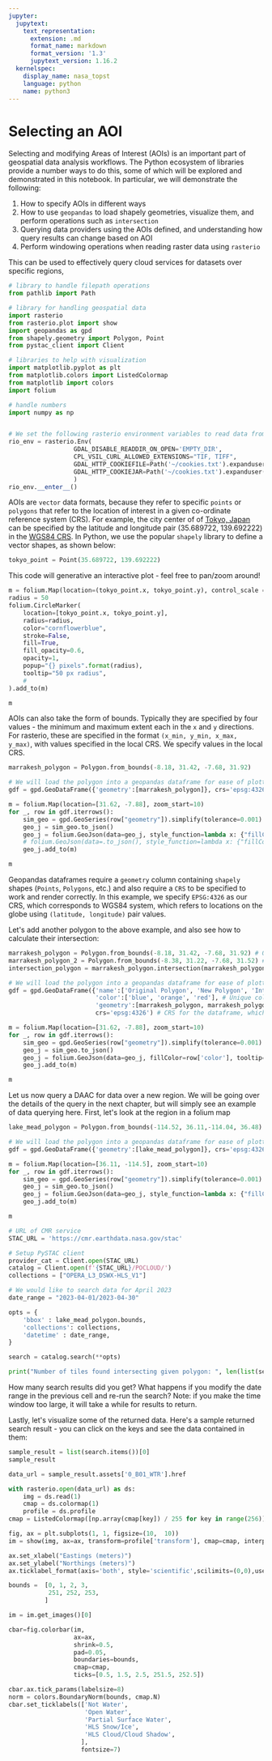```yaml
---
jupyter:
  jupytext:
    text_representation:
      extension: .md
      format_name: markdown
      format_version: '1.3'
      jupytext_version: 1.16.2
  kernelspec:
    display_name: nasa_topst
    language: python
    name: python3
---
```


# Selecting an AOI

Selecting and modifying Areas of Interest (AOIs) is an important part of geospatial data analysis workflows. The Python ecosystem of libraries provide a number ways to do this, some of which will be explored and demonstrated in this notebook. In particular, we will demonstrate the following: 
1. How to specify AOIs in different ways
2. How to use `geopandas` to load shapely geometries, visualize them, and perform operations such as `intersection`
3. Querying data providers using the AOIs defined, and understanding how query results can change based on AOI
4. Perform windowing operations when reading raster data using `rasterio`

This can be used to effectively query cloud services for datasets over specific regions, 

```python
# library to handle filepath operations
from pathlib import Path

# library for handling geospatial data
import rasterio
from rasterio.plot import show
import geopandas as gpd
from shapely.geometry import Polygon, Point
from pystac_client import Client

# libraries to help with visualization
import matplotlib.pyplot as plt
from matplotlib.colors import ListedColormap
from matplotlib import colors
import folium

# handle numbers
import numpy as np


# We set the following rasterio environment variables to read data from the cloud
rio_env = rasterio.Env(
                  GDAL_DISABLE_READDIR_ON_OPEN='EMPTY_DIR',
                  CPL_VSIL_CURL_ALLOWED_EXTENSIONS="TIF, TIFF",
                  GDAL_HTTP_COOKIEFILE=Path('~/cookies.txt').expanduser(),
                  GDAL_HTTP_COOKIEJAR=Path('~/cookies.txt').expanduser()
                  )
rio_env.__enter__()
```

AOIs are `vector` data formats, because they refer to specific `points` or `polygons` that refer to the location of interest in a given co-ordinate reference system (CRS). For example, the city center of of [Tokyo, Japan](https://en.wikipedia.org/wiki/Tokyo) can be specified by the latitude and longitude pair (35.689722, 139.692222) in the [WGS84 CRS](https://en.wikipedia.org/wiki/World_Geodetic_System). In Python, we use the popular `shapely` library to define a vector shapes, as shown below:

```python
tokyo_point = Point(35.689722, 139.692222)
```

This code will generative an interactive plot - feel free to pan/zoom around!

```python
m = folium.Map(location=(tokyo_point.x, tokyo_point.y), control_scale = True, zoom_start=8)
radius = 50
folium.CircleMarker(
    location=[tokyo_point.x, tokyo_point.y],
    radius=radius,
    color="cornflowerblue",
    stroke=False,
    fill=True,
    fill_opacity=0.6,
    opacity=1,
    popup="{} pixels".format(radius),
    tooltip="50 px radius",
    # 
).add_to(m)

m
```

AOIs can also take the form of bounds. Typically they are specified by four values - the minimum and maximum extent each in the `x` and `y` directions. For rasterio, these are specified in the format `(x_min, y_min, x_max, y_max)`, with values specified in the local CRS. We specify values in the local CRS.

```python
marrakesh_polygon = Polygon.from_bounds(-8.18, 31.42, -7.68, 31.92)

# We will load the polygon into a geopandas dataframe for ease of plotting
gdf = gpd.GeoDataFrame({'geometry':[marrakesh_polygon]}, crs='epsg:4326')
```

```python
m = folium.Map(location=[31.62, -7.88], zoom_start=10)
for _, row in gdf.iterrows():
    sim_geo = gpd.GeoSeries(row["geometry"]).simplify(tolerance=0.001)
    geo_j = sim_geo.to_json()
    geo_j = folium.GeoJson(data=geo_j, style_function=lambda x: {"fillColor": "orange"})
    # folium.GeoJson(data=.to_json(), style_function=lambda x: {"fillColor": "orange"})
    geo_j.add_to(m)

m
```

Geopandas dataframes require a `geometry` column containing `shapely` shapes (`Points`, `Polygons`, etc.)  and also require a `CRS` to be specified to work and render correctly. In this example, we specify `EPSG:4326` as our CRS, which corresponds to WGS84 system, which refers to locations on the globe using `(latitude, longitude)` pair values.

Let's add another polygon to the above example, and also see how to calculate their intersection:

```python
marrakesh_polygon = Polygon.from_bounds(-8.18, 31.42, -7.68, 31.92) # Original polygon
marrakesh_polygon_2 = Polygon.from_bounds(-8.38, 31.22, -7.68, 31.52) # Arbitrary second overlapping polygon
intersection_polygon = marrakesh_polygon.intersection(marrakesh_polygon_2) # Calculate the intersection of polygons

# We will load the polygon into a geopandas dataframe for ease of plotting
gdf = gpd.GeoDataFrame({'name':['Original Polygon', 'New Polygon', 'Intersection Area'], # Add some text that will appear when you hover over the polygono
                        'color':['blue', 'orange', 'red'], # Unique colors  for each shape
                        'geometry':[marrakesh_polygon, marrakesh_polygon_2, intersection_polygon]}, # column of geometries
                        crs='epsg:4326') # CRS for the dataframe, which must be common to all the shapes

m = folium.Map(location=[31.62, -7.88], zoom_start=10)
for _, row in gdf.iterrows():
    sim_geo = gpd.GeoSeries(row["geometry"]).simplify(tolerance=0.001)
    geo_j = sim_geo.to_json()
    geo_j = folium.GeoJson(data=geo_j, fillColor=row['color'], tooltip=row["name"])
    geo_j.add_to(m)

m
```

Let us now query a DAAC for data over a new region. We will be going over the details of the query in the next chapter, but will simply see an example of data querying here. First, let's look at the region in a folium map

```python
lake_mead_polygon = Polygon.from_bounds(-114.52, 36.11,-114.04, 36.48)

# We will load the polygon into a geopandas dataframe for ease of plotting
gdf = gpd.GeoDataFrame({'geometry':[lake_mead_polygon]}, crs='epsg:4326')

m = folium.Map(location=[36.11, -114.5], zoom_start=10)
for _, row in gdf.iterrows():
    sim_geo = gpd.GeoSeries(row["geometry"]).simplify(tolerance=0.001)
    geo_j = sim_geo.to_json()
    geo_j = folium.GeoJson(data=geo_j, style_function=lambda x: {"fillColor": "orange"})
    geo_j.add_to(m)

m
```

```python
# URL of CMR service
STAC_URL = 'https://cmr.earthdata.nasa.gov/stac'

# Setup PySTAC client
provider_cat = Client.open(STAC_URL)
catalog = Client.open(f'{STAC_URL}/POCLOUD/')
collections = ["OPERA_L3_DSWX-HLS_V1"]

# We would like to search data for April 2023
date_range = "2023-04-01/2023-04-30"

opts = {
    'bbox' : lake_mead_polygon.bounds, 
    'collections': collections,
    'datetime' : date_range,
}

search = catalog.search(**opts)
```

```python
print("Number of tiles found intersecting given polygon: ", len(list(search.items())))
```

How many search results did you get? What happens if you modify the date range in the previous cell and re-run the search? Note: if you make the time window too large, it will take a while for results to return. 

Lastly, let's visualize some of the returned data. Here's a sample returned search result - you can click on  the keys and see the data contained in them:

```python
sample_result = list(search.items())[0]
sample_result
```

```python
data_url = sample_result.assets['0_B01_WTR'].href
```

```python
with rasterio.open(data_url) as ds:
    img = ds.read(1)
    cmap = ds.colormap(1)
    profile = ds.profile
cmap = ListedColormap([np.array(cmap[key]) / 255 for key in range(256)])
```

```python
fig, ax = plt.subplots(1, 1, figsize=(10,  10))
im = show(img, ax=ax, transform=profile['transform'], cmap=cmap, interpolation='none')

ax.set_xlabel("Eastings (meters)")
ax.set_ylabel("Northings (meters)")
ax.ticklabel_format(axis='both', style='scientific',scilimits=(0,0),useOffset=False,useMathText=True)

bounds =  [0, 1, 2, 3, 
           251, 252, 253,
          ]

im = im.get_images()[0]

cbar=fig.colorbar(im, 
                  ax=ax, 
                  shrink=0.5, 
                  pad=0.05, 
                  boundaries=bounds, 
                  cmap=cmap, 
                  ticks=[0.5, 1.5, 2.5, 251.5, 252.5])

cbar.ax.tick_params(labelsize=8)
norm = colors.BoundaryNorm(bounds, cmap.N)
cbar.set_ticklabels(['Not Water', 
                     'Open Water',
                     'Partial Surface Water',
                     'HLS Snow/Ice',
                     'HLS Cloud/Cloud Shadow', 
                    ],
                    fontsize=7)   
```
